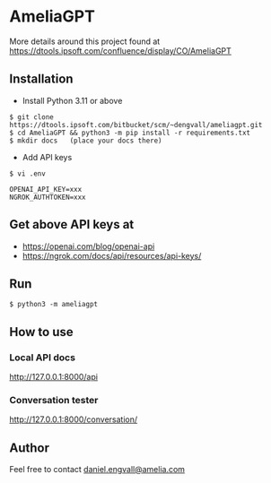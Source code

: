 # AmeliaGPT

More details around this project found at 
https://dtools.ipsoft.com/confluence/display/CO/AmeliaGPT

## Installation
- Install Python 3.11 or above

```shell
$ git clone https://dtools.ipsoft.com/bitbucket/scm/~dengvall/ameliagpt.git
$ cd AmeliaGPT && python3 -m pip install -r requirements.txt
$ mkdir docs   (place your docs there)
```

- Add API keys
````shell
$ vi .env

OPENAI_API_KEY=xxx
NGROK_AUTHTOKEN=xxx
````

## Get above API keys at
- https://openai.com/blog/openai-api
- https://ngrok.com/docs/api/resources/api-keys/


## Run

````shell
$ python3 -m ameliagpt
````


## How to use

### Local API docs
http://127.0.0.1:8000/api

### Conversation tester
http://127.0.0.1:8000/conversation/


## Author
Feel free to contact daniel.engvall@amelia.com 